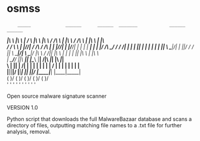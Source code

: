 # osmss


                                                                                         
        _____             ______      ______  _______            ______          ______  
   ____|\    \        ___|\     \    |      \/       \       ___|\     \     ___|\     \ 
  /     /\    \      |    |\     \  /          /\     \     |    |\     \   |    |\     \
 /     /  \    \     |    |/____/| /     /\   / /\     |    |    |/____/|   |    |/____/|
|     |    |    | ___|    \|   | |/     /\ \_/ / /    /| ___|    \|   | |___|    \|   | |
|     |    |    ||    \    \___|/|     |  \|_|/ /    / ||    \    \___|/|    \    \___|/ 
|\     \  /    /||    |\     \   |     |       |    |  ||    |\     \   |    |\     \    
| \_____\/____/ ||\ ___\|_____|  |\____\       |____|  /|\ ___\|_____|  |\ ___\|_____|   
 \ |    ||    | /| |    |     |  | |    |      |    | / | |    |     |  | |    |     |   
  \|____||____|/  \|____|_____|   \|____|      |____|/   \|____|_____|   \|____|_____|   
     \(    )/        \(    )/        \(          )/         \(    )/        \(    )/     
      '    '          '    '          '          '           '    '          '    '      
                                                                                         

  
                                                                                                                                                                                                                                         
Open source malware signature scanner

VERSION 1.0

Python script that downloads the full MalwareBazaar database and scans a directory of files, outputting matching file names to a .txt file for further analysis, removal.
